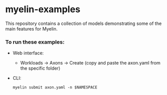 # myelin-examples

This repository contains a collection of models demonstrating some of the main features for Myelin.

### To run these examples:

- Web interface:
    - Workloads -> Axons -> Create (copy and paste the axon.yaml from the specific folder)

- CLI:
    ```shell script
    myelin submit axon.yaml -n $NAMESPACE
    ```